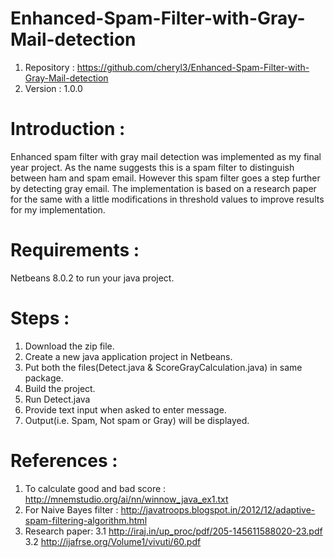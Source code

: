 # Enhanced-Spam-Filter-with-Gray-Mail-detection

1. Repository : https://github.com/cheryl3/Enhanced-Spam-Filter-with-Gray-Mail-detection
2. Version : 1.0.0

# Introduction :
Enhanced spam filter with gray mail detection was implemented as my final year project. As the name suggests this 
is a spam filter to distinguish between ham and spam email. However this spam filter goes a step further by detecting
gray email. The implementation is based on a research paper for the same with a little modifications in threshold
values to improve results for my implementation.

# Requirements :
Netbeans 8.0.2 to run your java project.

# Steps :
1. Download the zip file.
2. Create a new java application project in Netbeans. 
3. Put both the files(Detect.java & ScoreGrayCalculation.java) in same package.
4. Build the project.
5. Run Detect.java 
6. Provide text input when asked to enter message.
7. Output(i.e. Spam, Not spam or Gray) will be displayed.

# References :
1. To calculate good and bad score : http://mnemstudio.org/ai/nn/winnow_java_ex1.txt
2. For Naive Bayes filter : http://javatroops.blogspot.in/2012/12/adaptive-spam-filtering-algorithm.html
3. Research paper:
  3.1 http://iraj.in/up_proc/pdf/205-145611588020-23.pdf
  3.2 http://ijafrse.org/Volume1/vivuti/60.pdf 
